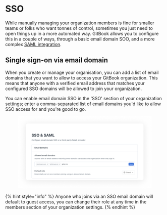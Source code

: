 # SSO

While manually managing your organization members is fine for smaller teams or folks who want tonnes of control, sometimes you just need to open things up in a more automated way. GitBook allows you to configure this in a couple of ways, through a basic email domain SOO, and a more complex [SAML integration](saml/).

## Single sign-on via email domain

When you create or manage your organisation, you can add a list of email domains that you want to allow to access your GitBook organization. This means that anyone with a verified email address that matches your configured SSO domains will be allowed to join your organization.

You can enable email domain SSO in the 'SSO' section of your organization settings; enter a comma-separated list of email domains you'd like to allow SSO access for and you're good to go.

<figure><img src="../../.gitbook/assets/allowed-email-domains.png" alt="A screenshot showing the SSO and SAML settings page for an organization."><figcaption></figcaption></figure>

{% hint style="info" %}
Anyone who joins via an SSO email domain will default to guest access, you can change their role at any time in the members section of your organization settings.
{% endhint %}
